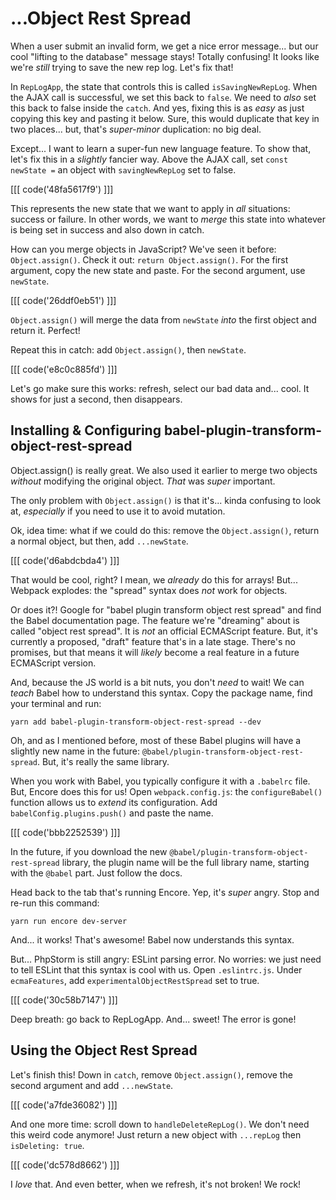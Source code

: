# ...Object Rest Spread

When a user submit an invalid form, we get a nice error message... but our cool
"lifting to the database" message stays! Totally confusing! It looks like we're
*still* trying to save the new rep log. Let's fix that!

In `RepLogApp`, the state that controls this is called `isSavingNewRepLog`. When
the AJAX call is successful, we set this back to `false`. We need to *also* set
this back to false inside the `catch`. And yes, fixing this is as *easy* as just
copying this key and pasting it below. Sure, this would duplicate that key in two
places... but, that's *super-minor* duplication: no big deal.

Except... I want to learn a super-fun new language feature. To show that, let's fix
this in a *slightly* fancier way. Above the AJAX call, set `const newState =` an
object with `savingNewRepLog` set to false.

[[[ code('48fa5617f9') ]]]

This represents the new state that we want to apply in *all* situations: success
or failure. In other words, we want to *merge* this state into whatever is being
set in success and also down in catch.

How can you merge objects in JavaScript? We've seen it before: `Object.assign()`.
Check it out: `return Object.assign()`. For the first argument, copy the new state
and paste. For the second argument, use `newState`.

[[[ code('26ddf0eb51') ]]]

`Object.assign()` will merge the data from `newState` *into* the first object and
return it. Perfect!

Repeat this in catch: add `Object.assign()`, then `newState`.

[[[ code('e8c0c885fd') ]]]

Let's go make sure this works: refresh, select our bad data and... cool. It shows
for just a second, then disappears.

## Installing & Configuring babel-plugin-transform-object-rest-spread

Object.assign() is really great. We also used it earlier to merge two objects
*without* modifying the original object. *That* was *super* important.

The only problem with `Object.assign()` is that it's... kinda confusing to look
at, *especially* if you need to use it to avoid mutation.

Ok, idea time: what if we could do this: remove the `Object.assign()`, return a normal
object, but then, add `...newState`.

[[[ code('d6abdcbda4') ]]]

That would be cool, right? I mean, we *already* do this for arrays! But... Webpack
explodes: the "spread" syntax does *not* work for objects.

Or does it?! Google for "babel plugin transform object rest spread" and find the
Babel documentation page. The feature we're "dreaming" about is called
"object rest spread". It is *not* an official ECMAScript feature. But, it's currently
a proposed, "draft" feature that's in a late stage. There's no promises, but that
means it will *likely* become a real feature in a future ECMAScript version.

And, because the JS world is a bit nuts, you don't *need* to wait! We can *teach*
Babel how to understand this syntax. Copy the package name, find your terminal
and run:

```terminal
yarn add babel-plugin-transform-object-rest-spread --dev
```

Oh, and as I mentioned before, most of these Babel plugins will have a slightly
new name in the future: `@babel/plugin-transform-object-rest-spread`. But, it's
really the same library.

When you work with Babel, you typically configure it with a `.babelrc` file. But,
Encore does this for us! Open `webpack.config.js`: the `configureBabel()` function
allows us to *extend* its configuration. Add `babelConfig.plugins.push()` and
paste the name.

[[[ code('bbb2252539') ]]]

In the future, if you download the new `@babel/plugin-transform-object-rest-spread`
library, the plugin name will be the full library name, starting with the `@babel`
part. Just follow the docs.

Head back to the tab that's running Encore. Yep, it's *super* angry. Stop and re-run
this command:

```terminal-silent
yarn run encore dev-server
```

And... it works! That's awesome! Babel now understands this syntax.

But... PhpStorm is still angry: ESLint parsing error. No worries: we just need to
tell ESLint that this syntax is cool with us. Open `.eslintrc.js`. Under `ecmaFeatures`,
add `experimentalObjectRestSpread` set to true.

[[[ code('30c58b7147') ]]]

Deep breath: go back to RepLogApp. And... sweet! The error is gone!

## Using the Object Rest Spread

Let's finish this! Down in `catch`, remove `Object.assign()`, remove the second
argument and add `...newState`.

[[[ code('a7fde36082') ]]]

And one more time: scroll down to `handleDeleteRepLog()`. We don't need this weird
code anymore! Just return a new object with `...repLog` then `isDeleting: true`.

[[[ code('dc578d8662') ]]]

I *love* that. And even better, when we refresh, it's not broken! We rock!
